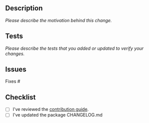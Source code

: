 ## Description

*Please describe the motivation behind this change.*

## Tests

*Please describe the tests that you added or updated to verify your changes.*

## Issues
Fixes #

## Checklist

- [ ] I've reviewed the [contribution guide](https://github.com/material-foundation/flutter-packages/blob/main/CONTRIBUTING.md).
- [ ] I've updated the package CHANGELOG.md
